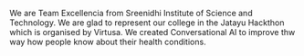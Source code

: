 We are Team Excellencia from Sreenidhi Institute of Science and Technology. We are glad to represent our college in the Jatayu Hackthon which is organised by Virtusa.
We created Conversational AI to improve thw way how people know about their health conditions.
